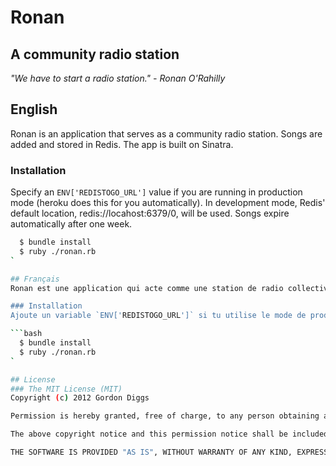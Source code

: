 # Ronan
## A community radio station

*"We have to start a radio station." - Ronan O'Rahilly*

## English
Ronan is an application that serves as a community radio station. Songs are added and stored in Redis. The app is built on Sinatra.

### Installation
Specify an `ENV['REDISTOGO_URL']` value if you are running in production mode (heroku does this for you automatically). In development mode, Redis' default location, redis://locahost:6379/0, will be used. Songs expire automatically after one week.

```bash
  $ bundle install
  $ ruby ./ronan.rb
`

## Français
Ronan est une application qui acte comme une station de radio collective. Les chansons sont ajoutées et mémorisées en Redis. L'application utilise Sinatra.

### Installation
Ajoute un variable `ENV['REDISTOGO_URL']` si tu utilise le mode de production (heroku l'ajoutera automatiquement). Au mode de développement, la location défaute utilisée par Redis, redis://locahost:6379/0, sera utilisée. Les chansons expireraient automatiquement après une semaine.

```bash
  $ bundle install
  $ ruby ./ronan.rb
`

## License
### The MIT License (MIT)
Copyright (c) 2012 Gordon Diggs

Permission is hereby granted, free of charge, to any person obtaining a copy of this software and associated documentation files (the "Software"), to deal in the Software without restriction, including without limitation the rights to use, copy, modify, merge, publish, distribute, sublicense, and/or sell copies of the Software, and to permit persons to whom the Software is furnished to do so, subject to the following conditions:

The above copyright notice and this permission notice shall be included in all copies or substantial portions of the Software.

THE SOFTWARE IS PROVIDED "AS IS", WITHOUT WARRANTY OF ANY KIND, EXPRESS OR IMPLIED, INCLUDING BUT NOT LIMITED TO THE WARRANTIES OF MERCHANTABILITY, FITNESS FOR A PARTICULAR PURPOSE AND NONINFRINGEMENT. IN NO EVENT SHALL THE AUTHORS OR COPYRIGHT HOLDERS BE LIABLE FOR ANY CLAIM, DAMAGES OR OTHER LIABILITY, WHETHER IN AN ACTION OF CONTRACT, TORT OR OTHERWISE, ARISING FROM, OUT OF OR IN CONNECTION WITH THE SOFTWARE OR THE USE OR OTHER DEALINGS IN THE SOFTWARE.

